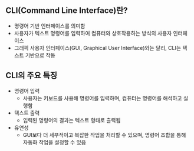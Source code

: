 ## CLI(Command Line Interface)란?
- 명령어 기반 인터페이스를 의미함
- 사용자가 텍스트 명령어를 입력하여 컴퓨터와 상호작용하는 방식의 사용자 인터페이스
- 그래픽 사용자 인터페이스(GUI, Graphical User Interface)와는 달리, CLI는 텍스트 기반으로 작동

## CLI의 주요 특징
- 명령어 입력
    - 사용자는 키보드를 사용해 명령어를 입력하며, 컴퓨터는 명령어를 해석하고 실행함
- 텍스트 출력
    - 입력된 명령어의 결과는 텍스트 형태로 츨력됨
- 유연성
    - GUI보다 더 세부적이고 복잡한 작업을 처리할 수 있으며, 명령어 조합을 통해 자동화 작업을 설정할 수 있음
